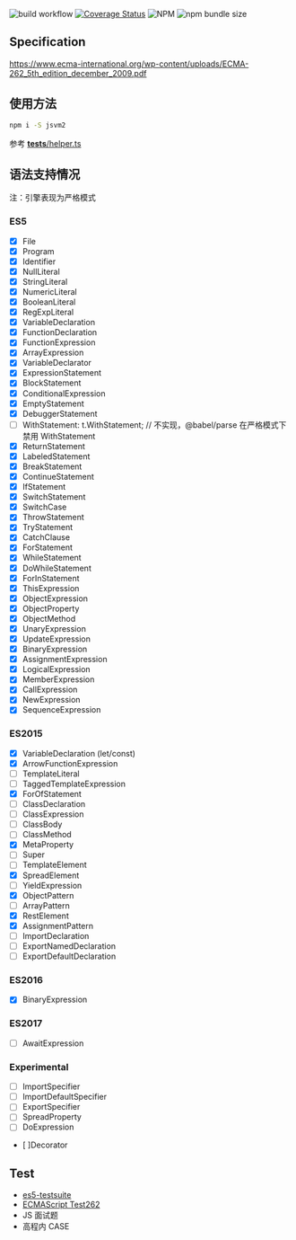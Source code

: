 ![build workflow](https://github.com/ximing/jsvm2/actions/workflows/build.yml/badge.svg)
[![Coverage Status](https://coveralls.io/repos/github/ximing/jsvm2/badge.svg?branch=master)](https://coveralls.io/github/ximing/jsvm2?branch=master)
![NPM](https://img.shields.io/npm/l/jsvm2?style=flat-square)
![npm bundle size](https://img.shields.io/bundlephobia/min/jsvm2?style=flat-square)

## Specification

https://www.ecma-international.org/wp-content/uploads/ECMA-262_5th_edition_december_2009.pdf

## 使用方法
```bash
npm i -S jsvm2
```
参考 [__tests__/helper.ts](__tests__/helper.ts)

## 语法支持情况

注：引擎表现为严格模式

### ES5

- [x] File
- [x] Program
- [x] Identifier
- [x] NullLiteral
- [x] StringLiteral
- [x] NumericLiteral
- [x] BooleanLiteral
- [x] RegExpLiteral
- [x] VariableDeclaration
- [x] FunctionDeclaration
- [x] FunctionExpression
- [x] ArrayExpression
- [x] VariableDeclarator
- [x] ExpressionStatement
- [x] BlockStatement
- [x] ConditionalExpression
- [x] EmptyStatement
- [x] DebuggerStatement
- [ ] WithStatement: t.WithStatement; // 不实现，@babel/parse 在严格模式下禁用 WithStatement
- [x] ReturnStatement
- [x] LabeledStatement
- [x] BreakStatement
- [x] ContinueStatement
- [x] IfStatement
- [x] SwitchStatement
- [x] SwitchCase
- [x] ThrowStatement
- [x] TryStatement
- [x] CatchClause
- [x] ForStatement
- [x] WhileStatement
- [x] DoWhileStatement
- [x] ForInStatement
- [x] ThisExpression
- [x] ObjectExpression
- [x] ObjectProperty
- [x] ObjectMethod
- [x] UnaryExpression
- [x] UpdateExpression
- [x] BinaryExpression
- [x] AssignmentExpression
- [x] LogicalExpression
- [x] MemberExpression
- [x] CallExpression
- [x] NewExpression
- [x] SequenceExpression

### ES2015

- [x] VariableDeclaration (let/const)
- [x] ArrowFunctionExpression
- [ ] TemplateLiteral
- [ ] TaggedTemplateExpression
- [x] ForOfStatement
- [ ] ClassDeclaration
- [ ] ClassExpression
- [ ] ClassBody
- [ ] ClassMethod
- [x] MetaProperty
- [ ] Super
- [ ] TemplateElement
- [x] SpreadElement
- [ ] YieldExpression
- [x] ObjectPattern
- [ ] ArrayPattern
- [x] RestElement
- [x] AssignmentPattern
- [ ] ImportDeclaration
- [ ] ExportNamedDeclaration
- [ ] ExportDefaultDeclaration

### ES2016

- [x] BinaryExpression

### ES2017

- [ ] AwaitExpression

### Experimental

- [ ] ImportSpecifier
- [ ] ImportDefaultSpecifier
- [ ] ExportSpecifier
- [ ] SpreadProperty
- [ ] DoExpression
- [ ]Decorator

## Test
- [es5-testsuite](https://github.com/kangax/es5-testsuite)
- [ECMAScript Test262](http://test262.ecmascript.org/)
- JS 面试题
- 高程内 CASE
